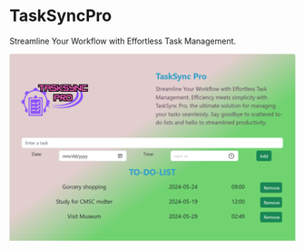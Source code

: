 # TaskSyncPro
Streamline Your Workflow with Effortless Task Management.



![alt text](https://github.com/Faith-Nchang/TaskSyncPro/blob/main/Screenshot%202024-05-16%20105005.png)
